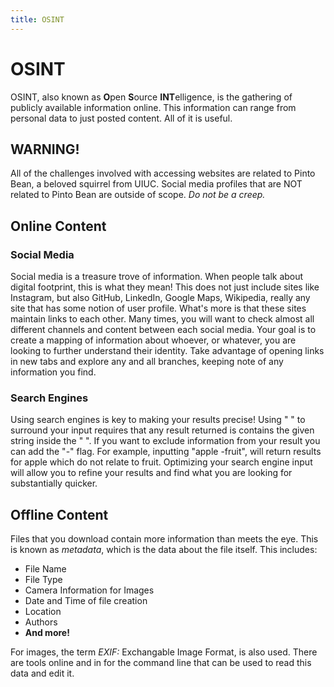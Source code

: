 ```yaml
---
title: OSINT
---
```

# OSINT

OSINT, also known as **O**pen **S**ource **INT**elligence, is the gathering of publicly available information online.
This information can range from personal data to just posted content.
All of it is useful.

## WARNING!
All of the challenges involved with accessing websites are related to Pinto Bean, a beloved squirrel from UIUC.
Social media profiles that are NOT related to Pinto Bean are outside of scope.
_Do not be a creep._

## Online Content

### Social Media 
Social media is a treasure trove of information.
When people talk about digital footprint, this is what they mean!
This does not just include sites like Instagram, but also GitHub, LinkedIn, Google Maps, Wikipedia, really any site that has some notion of user profile.
What's more is that these sites maintain links to each other. Many times, you will want to check almost all different channels and content between each social media. Your goal is to create a mapping of information about whoever, or whatever, you are looking to further understand their identity.
Take advantage of opening links in new tabs and explore any and all branches, keeping note of any information you find.

### Search Engines

Using search engines is key to making your results precise! Using " " to surround your input requires that any result returned is contains the given string inside the " ". If you want to exclude information from your result you can add the "-" flag. For example, inputting "apple -fruit", will return results for apple which do not relate to fruit. Optimizing your search engine input will allow you to refine your results and find what you are looking for substantially quicker.

## Offline Content

Files that you download contain more information than meets the eye.
This is known as *metadata*, which is the data about the file itself.
This includes:
- File Name
- File Type
- Camera Information for Images
- Date and Time of file creation
- Location
- Authors
- **And more!**

For images, the term *EXIF:* Exchangable Image Format, is also used.
There are tools online and in for the command line that can be used to read this data and edit it.
